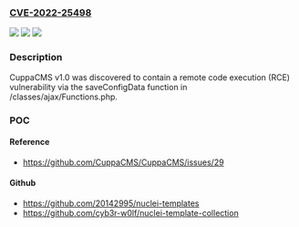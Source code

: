 ### [CVE-2022-25498](https://cve.mitre.org/cgi-bin/cvename.cgi?name=CVE-2022-25498)
![](https://img.shields.io/static/v1?label=Product&message=n%2Fa&color=blue)
![](https://img.shields.io/static/v1?label=Version&message=n%2Fa&color=blue)
![](https://img.shields.io/static/v1?label=Vulnerability&message=n%2Fa&color=brighgreen)

### Description

CuppaCMS v1.0 was discovered to contain a remote code execution (RCE) vulnerability via the saveConfigData function in /classes/ajax/Functions.php.

### POC

#### Reference
- https://github.com/CuppaCMS/CuppaCMS/issues/29

#### Github
- https://github.com/20142995/nuclei-templates
- https://github.com/cyb3r-w0lf/nuclei-template-collection

